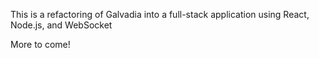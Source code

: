 This is a refactoring of Galvadia into a full-stack application using React, Node.js, and WebSocket

More to come!
